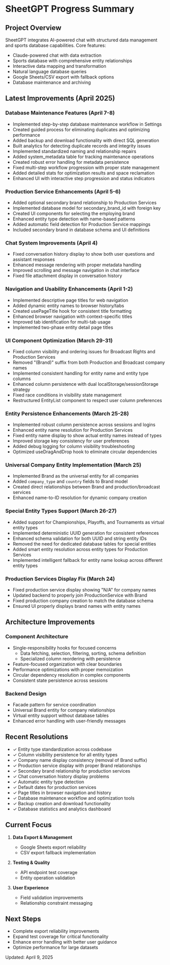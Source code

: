# SheetGPT Progress Summary

## Project Overview

SheetGPT integrates AI-powered chat with structured data management and sports database capabilities. Core features:

- Claude-powered chat with data extraction
- Sports database with comprehensive entity relationships 
- Interactive data mapping and transformation
- Natural language database queries
- Google Sheets/CSV export with fallback options
- Database maintenance and archiving

## Latest Improvements (April 2025)

### Database Maintenance Features (April 7-8)

- Implemented step-by-step database maintenance workflow in Settings
- Created guided process for eliminating duplicates and optimizing performance
- Added backup and download functionality with direct SQL generation
- Built analytics for detecting duplicate records and integrity issues
- Implemented standardized naming and relationship repairs
- Added system_metadata table for tracking maintenance operations
- Created robust error handling for metadata persistence
- Fixed multi-step workflow progression with proper state management
- Added detailed stats for optimization results and space reclamation
- Enhanced UI with interactive step progression and status indicators

### Production Service Enhancements (April 5-6)

- Added optional secondary brand relationship to Production Services
- Implemented database model for secondary_brand_id with foreign key
- Created UI components for selecting the employing brand
- Enhanced entity type detection with name-based patterns
- Added automatic field detection for Production Service mappings
- Included secondary brand in database schema and UI definitions

### Chat System Improvements (April 4)

- Fixed conversation history display to show both user questions and assistant responses
- Enhanced message rendering with proper metadata handling
- Improved scrolling and message navigation in chat interface
- Fixed file attachment display in conversation history

### Navigation and Usability Enhancements (April 1-2)

- Implemented descriptive page titles for web navigation
- Added dynamic entity names to browser history/tabs
- Created usePageTitle hook for consistent title formatting
- Enhanced browser navigation with context-specific titles
- Improved tab identification for multi-tab usage
- Implemented two-phase entity detail page titles

### UI Component Optimization (March 29-31)

- Fixed column visibility and ordering issues for Broadcast Rights and Production Services
- Removed "(Brand)" suffix from both Production and Broadcast company names
- Implemented consistent handling for entity name and entity type columns
- Enhanced column persistence with dual localStorage/sessionStorage strategy
- Fixed race conditions in visibility state management
- Restructured EntityList component to respect user column preferences

### Entity Persistence Enhancements (March 25-28)

- Implemented robust column persistence across sessions and logins
- Enhanced entity name resolution for Production Services
- Fixed entity name display to show actual entity names instead of types
- Improved storage key consistency for user preferences
- Added debug logging for column visibility troubleshooting
- Optimized useDragAndDrop hook to eliminate circular dependencies

### Universal Company Entity Implementation (March 25)

- Implemented Brand as the universal entity for all companies
- Added `company_type` and `country` fields to Brand model
- Created direct relationships between Brand and production/broadcast services
- Enhanced name-to-ID resolution for dynamic company creation

### Special Entity Types Support (March 26-27)

- Added support for Championships, Playoffs, and Tournaments as virtual entity types
- Implemented deterministic UUID generation for consistent references
- Enhanced schema validation for both UUID and string entity IDs
- Removed the need for dedicated database tables for special entities
- Added smart entity resolution across entity types for Production Services
- Implemented intelligent fallback for entity name lookup across different entity types

### Production Services Display Fix (March 24)

- Fixed production service display showing "N/A" for company names
- Updated backend to properly join ProductionService with Brand
- Fixed production company creation to match the database schema
- Ensured UI properly displays brand names with entity names

## Architecture Improvements

### Component Architecture

- Single-responsibility hooks for focused concerns
  - Data fetching, selection, filtering, sorting, schema definition
  - Specialized column reordering with persistence
- Feature-focused organization with clear boundaries
- Performance optimizations with proper memoization
- Circular dependency resolution in complex components
- Consistent state persistence across sessions

### Backend Design

- Facade pattern for service coordination
- Universal Brand entity for company relationships
- Virtual entity support without database tables
- Enhanced error handling with user-friendly messages

## Recent Resolutions

- ✓ Entity type standardization across codebase
- ✓ Column visibility persistence for all entity types
- ✓ Company name display consistency (removal of Brand suffix)
- ✓ Production service display with proper Brand relationships
- ✓ Secondary brand relationship for production services
- ✓ Chat conversation history display problems
- ✓ Automatic entity type detection
- ✓ Default dates for production services
- ✓ Page titles in browser navigation and history
- ✓ Database maintenance workflow and optimization tools
- ✓ Backup creation and download functionality
- ✓ Database statistics and analytics dashboard

## Current Focus

1. **Data Export & Management**
   - Google Sheets export reliability
   - CSV export fallback implementation

2. **Testing & Quality**
   - API endpoint test coverage
   - Entity operation validation

3. **User Experience**
   - Field validation improvements
   - Relationship constraint messaging

## Next Steps

- Complete export reliability improvements
- Expand test coverage for critical functionality
- Enhance error handling with better user guidance
- Optimize performance for large datasets

Updated: April 9, 2025
